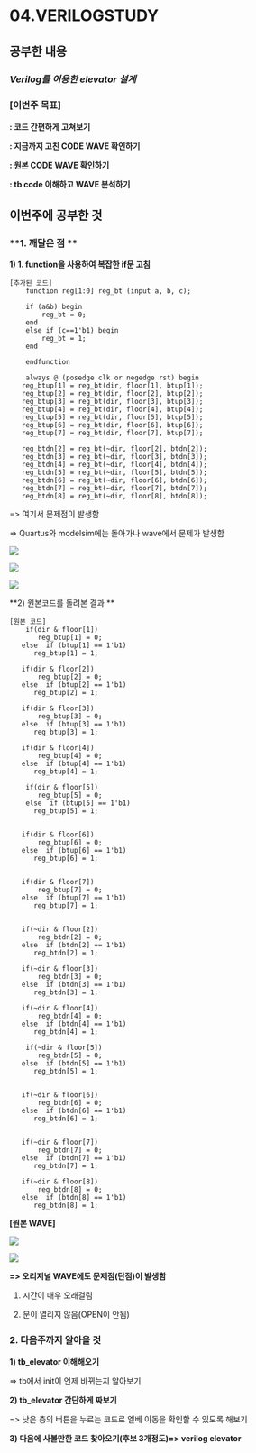 # 04.VERILOGSTUDY
## 공부한 내용

### ***Verilog를 이용한 elevator 설계***


### **[이번주 목표]**

**: 코드 간편하게 고쳐보기**

**: 지금까지 고친 CODE WAVE 확인하기**

**: 원본 CODE WAVE 확인하기**

**: tb code 이해하고 WAVE 분석하기**


## 이번주에 공부한 것

### **1.  깨달은 점 **

**1) 1. function을 사용하여 복잡한 if문 고침**
```
[추가된 코드]
    function reg[1:0] reg_bt (input a, b, c);

    if (a&b) begin
        reg_bt = 0;
    end
    else if (c==1'b1) begin
        reg_bt = 1;
    end
    
    endfunction
    
    always @ (posedge clk or negedge rst) begin
   reg_btup[1] = reg_bt(dir, floor[1], btup[1]);
   reg_btup[2] = reg_bt(dir, floor[2], btup[2]);
   reg_btup[3] = reg_bt(dir, floor[3], btup[3]);
   reg_btup[4] = reg_bt(dir, floor[4], btup[4]);
   reg_btup[5] = reg_bt(dir, floor[5], btup[5]);
   reg_btup[6] = reg_bt(dir, floor[6], btup[6]);
   reg_btup[7] = reg_bt(dir, floor[7], btup[7]);

   reg_btdn[2] = reg_bt(~dir, floor[2], btdn[2]);
   reg_btdn[3] = reg_bt(~dir, floor[3], btdn[3]);
   reg_btdn[4] = reg_bt(~dir, floor[4], btdn[4]);
   reg_btdn[5] = reg_bt(~dir, floor[5], btdn[5]);
   reg_btdn[6] = reg_bt(~dir, floor[6], btdn[6]);
   reg_btdn[7] = reg_bt(~dir, floor[7], btdn[7]);
   reg_btdn[8] = reg_bt(~dir, floor[8], btdn[8]); 
```
=> 여기서 문제점이 발생함

=> Quartus와 modelsim에는 돌아가나 wave에서 문제가 발생함

![](https://github.com/hanbyeol-lab/VERILOG_STUDY/blob/master/image05.png)

![](https://github.com/hanbyeol-lab/VERILOG_STUDY/blob/master/image06.png)

![](https://github.com/hanbyeol-lab/VERILOG_STUDY/blob/master/image07.png)

**2) 원본코드를 돌려본 결과 **
```
[원본 코드]
    if(dir & floor[1])
       reg_btup[1] = 0;   
   else  if (btup[1] == 1'b1)
      reg_btup[1] = 1;
      
   if(dir & floor[2])
       reg_btup[2] = 0;   
   else  if (btup[2] == 1'b1)
      reg_btup[2] = 1;
      
   if(dir & floor[3])
       reg_btup[3] = 0;   
   else  if (btup[3] == 1'b1)
      reg_btup[3] = 1;
      
   if(dir & floor[4])
       reg_btup[4] = 0;   
   else  if (btup[4] == 1'b1)
      reg_btup[4] = 1;
      
    if(dir & floor[5])
       reg_btup[5] = 0;   
    else  if (btup[5] == 1'b1)
      reg_btup[5] = 1;
      
     
   if(dir & floor[6])
       reg_btup[6] = 0;   
   else  if (btup[6] == 1'b1)
      reg_btup[6] = 1; 
      
   
   if(dir & floor[7])
       reg_btup[7] = 0;   
   else  if (btup[7] == 1'b1)
      reg_btup[7] = 1;   
      
      
   if(~dir & floor[2])
       reg_btdn[2] = 0;   
   else  if (btdn[2] == 1'b1)
      reg_btdn[2] = 1;
      
   if(~dir & floor[3])
       reg_btdn[3] = 0;   
   else  if (btdn[3] == 1'b1)
      reg_btdn[3] = 1;
      
   if(~dir & floor[4])
       reg_btdn[4] = 0;   
   else  if (btdn[4] == 1'b1)
      reg_btdn[4] = 1;
      
    if(~dir & floor[5])
       reg_btdn[5] = 0;   
   else  if (btdn[5] == 1'b1)
      reg_btdn[5] = 1;
      
     
   if(~dir & floor[6])
       reg_btdn[6] = 0;   
   else  if (btdn[6] == 1'b1)
      reg_btdn[6] = 1; 
      
   
   if(~dir & floor[7])
       reg_btdn[7] = 0;   
   else  if (btdn[7] == 1'b1)
      reg_btdn[7] = 1;   
      
   if(~dir & floor[8])
       reg_btdn[8] = 0;   
   else  if (btdn[8] == 1'b1)
      reg_btdn[8] = 1;   

```

**[원본 WAVE]**

![](https://github.com/hanbyeol-lab/VERILOG_STUDY/blob/master/image08.png)

![](https://github.com/hanbyeol-lab/VERILOG_STUDY/blob/master/image09.png)

**=> 오리지널 WAVE에도 문제점(단점)이 발생함**

1) 시간이 매우 오래걸림

2) 문이 열리지 않음(OPEN이 안됨)


### **2.  다음주까지 알아올 것**

**1) tb_elevator 이해해오기**

=> tb에서 init이 언제 바뀌는지 알아보기

**2) tb_elevator 간단하게 짜보기**

=> 낮은 층의 버튼을 누르는 코드로 엘베 이동을 확인할 수 있도록 해보기

**3) 다음에 사볼만한 코드 찾아오기(후보 3개정도)=> verilog elevator**
